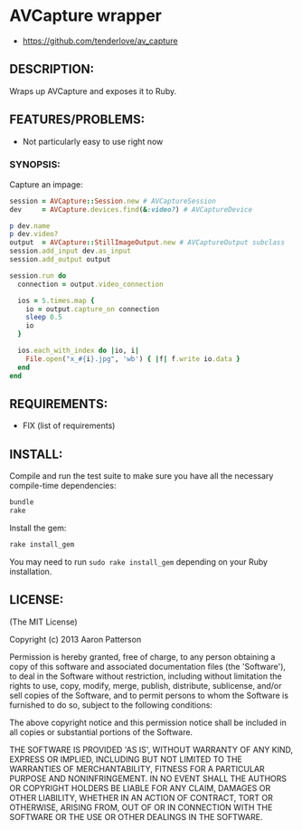 # AVCapture wrapper

* https://github.com/tenderlove/av_capture

## DESCRIPTION:

Wraps up AVCapture and exposes it to Ruby.

## FEATURES/PROBLEMS:

* Not particularly easy to use right now

### SYNOPSIS:

Capture an impage:

```ruby
session = AVCapture::Session.new # AVCaptureSession
dev     = AVCapture.devices.find(&:video?) # AVCaptureDevice

p dev.name
p dev.video?
output  = AVCapture::StillImageOutput.new # AVCaptureOutput subclass
session.add_input dev.as_input
session.add_output output

session.run do
  connection = output.video_connection

  ios = 5.times.map {
    io = output.capture_on connection
    sleep 0.5
    io
  }

  ios.each_with_index do |io, i|
    File.open("x_#{i}.jpg", 'wb') { |f| f.write io.data }
  end
end
```

## REQUIREMENTS:

* FIX (list of requirements)

## INSTALL:

Compile and run the test suite to make sure you have all the necessary
compile-time dependencies:

```sh
bundle
rake
```

Install the gem:

```sh
rake install_gem
```

You may need to run `sudo rake install_gem` depending on your Ruby
installation.

## LICENSE:

(The MIT License)

Copyright (c) 2013 Aaron Patterson

Permission is hereby granted, free of charge, to any person obtaining
a copy of this software and associated documentation files (the
'Software'), to deal in the Software without restriction, including
without limitation the rights to use, copy, modify, merge, publish,
distribute, sublicense, and/or sell copies of the Software, and to
permit persons to whom the Software is furnished to do so, subject to
the following conditions:

The above copyright notice and this permission notice shall be
included in all copies or substantial portions of the Software.

THE SOFTWARE IS PROVIDED 'AS IS', WITHOUT WARRANTY OF ANY KIND,
EXPRESS OR IMPLIED, INCLUDING BUT NOT LIMITED TO THE WARRANTIES OF
MERCHANTABILITY, FITNESS FOR A PARTICULAR PURPOSE AND NONINFRINGEMENT.
IN NO EVENT SHALL THE AUTHORS OR COPYRIGHT HOLDERS BE LIABLE FOR ANY
CLAIM, DAMAGES OR OTHER LIABILITY, WHETHER IN AN ACTION OF CONTRACT,
TORT OR OTHERWISE, ARISING FROM, OUT OF OR IN CONNECTION WITH THE
SOFTWARE OR THE USE OR OTHER DEALINGS IN THE SOFTWARE.
